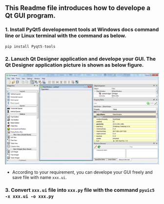 ## This Readme file introduces how to develope a Qt GUI program.

### 1. Install PyQt5 developement tools at Windows docs command line or Linux terminal with the command as below.
```python
pip install Pyqt5-tools
```
### 2. Lanuch __Qt Designer__ application and develope your GUI. The **Qt Designer** application picture is shown as below figure.
![Qt Desiger GUI](https://github.com/weizhangccnu/Python_Script/blob/master/PyQt_Testing/Img/QT_Designer_GUI.PNG)
  - According to your requirement, you can develope your GUI freely and save file with name `xxx.ui`.

### 3. Convert `xxx.ui` file into `xxx.py` file with the command `pyuic5 -x xxx.ui -o xxx.py`
